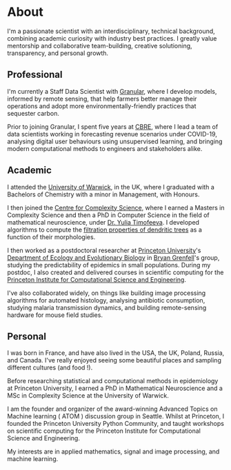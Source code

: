 # About

I'm a passionate scientist with an interdisciplinary, technical background, combining academic curiosity with industry best practices. I greatly value mentorship and collaborative team-building, creative solutioning, transparency, and personal growth. 


## Professional

I'm currently a Staff Data Scientist with [Granular](https://granular.ag/), where I develop models, informed by remote sensing, that help farmers better manage their operations and adopt more environmentally-friendly practices that sequester carbon.

Prior to joining Granular, I spent five years at [CBRE](https://cbre.com/), where I lead a team of data scientists working in forecasting revenue scenarios under COVID-19, analysing digital user behaviours using unsupervised learning, and bringing modern computational methods to engineers and stakeholders alike.


## Academic

I attended the [University of Warwick](https://warwick.ac.uk/), in the UK, where I graduated with a Bachelors of Chemistry with a minor in Management, with Honours.

I then joined the [Centre for Complexity Science](https://warwick.ac.uk/fac/cross_fac/complexity/), where I earned a Masters in Complexity Science and then a PhD in Computer Science in the field of mathematical neuroscience, under [Dr. Yulia Timofeeva](https://www.dcs.warwick.ac.uk/~yulia/). I developed algorithms to compute the [filtration properties of dendritic trees](http://wrap.warwick.ac.uk/57056/) as a function of their morphologies. 

I then worked as a postdoctoral researcher at [Princeton University](https://www.princeton.edu/)'s [Department of Ecology and Evolutionary Biology](https://eeb.princeton.edu/) in [Bryan Grenfell](https://eeb.princeton.edu/people/bryan-grenfell)'s group, studying the predictability of epidemics in small populations. During my postdoc, I also created and delivered courses in scientific computing for the [Princeton Institute for Computational Science and Engineering](https://researchcomputing.princeton.edu/about/about-picscie).

I've also collaborated widely, on things like building image processing algorithms for automated histology, analysing antibiotic consumption, studying malaria transmission dynamics, and building remote-sensing hardware for mouse field studies.

## Personal

I was born in France, and have also lived in the USA, the UK, Poland, Russia, and Canada. I've really enjoyed seeing some beautiful places and sampling different cultures (and food !).









Before researching statistical and computational methods in epidemiology at Princeton University, I earned a PhD in Mathematical Neuroscience and a MSc in Complexity Science at the University of Warwick. 

I am the founder and organizer of the award-winning Advanced Topics on Machine learning ( ATOM ) discussion group in Seattle. Whilst at Princeton, I founded the Princeton University Python Community, and taught workshops on scientific computing for the Princeton Institute for Computational Science and Engineering. 

My interests are in applied mathematics, signal and image processing, and machine learning.